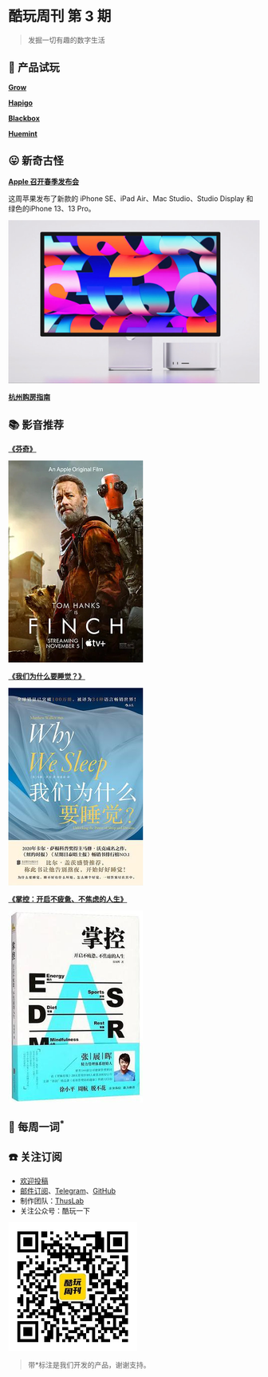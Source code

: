 # 酷玩周刊 第 3 期

>发掘一切有趣的数字生活

## 🚀 产品试玩

**[Grow](https://apps.apple.com/app/id1560604814)**

**[Hapigo](https://hapigo.com/)**

**[Blackbox](https://blckbx.ai)**

**[Huemint](https://huemint.com/)**

## 😛 新奇古怪

**[Apple 召开春季发布会](https://mp.weixin.qq.com/s/qKJh-eVHAxw3Sp4r2534uQ)**

这周苹果发布了新款的 iPhone SE、iPad Air、Mac Studio、Studio Display 和绿色的iPhone 13、13 Pro。

![](asset/2022/img2022030904.jpg)

**[杭州购房指南](https://github.com/zkqiang/hangzhou-house-guide)**



## 📚 影音推荐

**[《芬奇》](https://movie.douban.com/subject/26897885/)**

![](asset/2022/img2022030901.jpg)

**[《我们为什么要睡觉？》](https://book.douban.com/subject/35332778/)**

![](asset/2022/img2022030902.jpg)

**[《掌控：开启不疲惫、不焦虑的人生》](https://book.douban.com/subject/30273559/)**

![](asset/2022/img2022030903.jpg)

## 📝 每周一词<sup>*</sup>


## ☎️ 关注订阅

- [欢迎投稿](https://wj.qq.com/s2/9741038/c74e/)
- [邮件订阅](https://www.getrevue.co/profile/coldplay-weekly)、[Telegram](https://t.me/ColdplayWeekly)、[GitHub](https://github.com/lvwzhen/coldplay-weekly)
- 制作团队：[ThusLab](https://thuscn.com/lab/)
- 关注公众号：酷玩一下


![](asset/2022/img2022022203.jpg)

> 带*标注是我们开发的产品，谢谢支持。